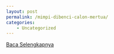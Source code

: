 ```yaml
---
layout: post
permalink: /mimpi-dibenci-calon-mertua/
categories:
    - Uncategorized
---
```


[Baca Selengkapnya](/06)